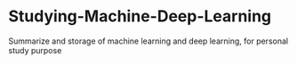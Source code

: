 # Studying-Machine-Deep-Learning
Summarize and storage of machine learning and deep learning, for personal study purpose

